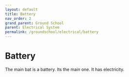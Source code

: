 ```yaml
---
layout: default
title: Battery
nav_order: 2
grand_parent: Ground School
parent: Electrical System
permalink: /groundschool/electrical/battery
---
```


# Battery

The main bat is a battery. Its the main one. It has electricity. 

